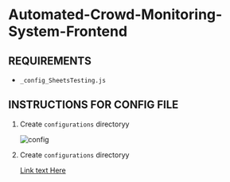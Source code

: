 # **Automated-Crowd-Monitoring-System-Frontend**


## REQUIREMENTS
* `_config_SheetsTesting.js`

## INSTRUCTIONS FOR CONFIG FILE
1. Create `configurations` directoryy
   
   ![config](https://user-images.githubusercontent.com/74962185/205588209-37be292b-d859-4717-8643-654be6aefd8c.png)
 
2. Create `configurations` directoryy
     
     [Link text Here](https://link-url-here.org)
